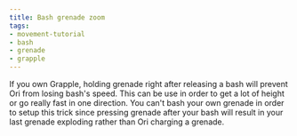 ```yaml
---
title: Bash grenade zoom
tags:
- movement-tutorial
- bash
- grenade
- grapple
---
```


If you own Grapple, holding grenade right after releasing a bash will prevent Ori from losing bash's speed.
This can be use in order to get a lot of height or go really fast in one direction.
You can't bash your own grenade in order to setup this trick since pressing grenade after your bash will result in your last grenade exploding rather than Ori charging a grenade.

<youtube-video id="Ij9sSsusaDo"></youtube-video>
